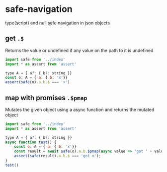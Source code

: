 # safe-navigation

type(script) and null safe navigation in json objects 

## get `.$`

Returns the value or undefined if any value on the path to it is undefined

```js
import safe from '../index'
import * as assert from 'assert'

type A = { a?: { b?: string }}
const o: A = { a: { b: 'x'}}
assert(safe(o).a.b.$ === 'x')

```

## map with promises `.$pmap`

Mutates the given object using a async function and returns the mutated object

```js
import safe from '../index'
import * as assert from 'assert'

type A = { a?: { b?: string }}
async function test() {
    const o: A = { a: { b: 'x'}}
    const result = await safe(o).a.b.$pmap(async value => 'got ' + value)
    assert(safe(result).a.b.$ === 'got x');
}
test()

```



